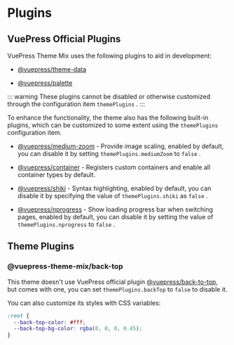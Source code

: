 # Plugins

## VuePress Official Plugins

VuePress Theme Mix uses the following plugins to aid in development:

- [@vuepress/theme-data](https://v2.vuepress.vuejs.org/reference/plugin/theme-data.html)

- [@vuepress/palette](https://v2.vuepress.vuejs.org/reference/plugin/palette.html)

::: warning
These plugins cannot be disabled or otherwise customized through the configuration item `themePlugins` .
:::

To enhance the functionality, the theme also has the following built-in plugins, which can be customized to some extent using the `themePlugins` configuration item.

- [@vuepress/medium-zoom](https://v2.vuepress.vuejs.org/reference/plugin/medium-zoom.html) - Provide image scaling, enabled by default, you can disable it by setting `themePlugins.mediumZoom` to `false` .

- [@vuepress/container](https://v2.vuepress.vuejs.org/reference/plugin/container.html) - Registers custom containers and enable all container types by default.

- [@vuepress/shiki](https://v2.vuepress.vuejs.org/reference/plugin/shiki.html) - Syntax highlighting, enabled by default, you can disable it by specifying the value of `themePlugins.shiki` as `false` .

- [@vuepress/nprogress](https://v2.vuepress.vuejs.org/reference/plugin/nprogress.html) - Show loading progress bar when switching pages, enabled by default, you can disable it by setting the value of `themePlugins.nprogress` to `false` .

## Theme Plugins

### @vuepress-theme-mix/back-top

This theme doesn't use VuePress official plugin [@vuepress/back-to-top](https://v2.vuepress.vuejs.org/reference/plugin/back-to-top.html), but comes with one, you can set `themePlugins.backTop` to `false` to disable it.

You can also customize its styles with CSS variables:

```scss
:root {
  --back-top-color: #fff;
  --back-top-bg-color: rgba(0, 0, 0, 0.45);
}
```
